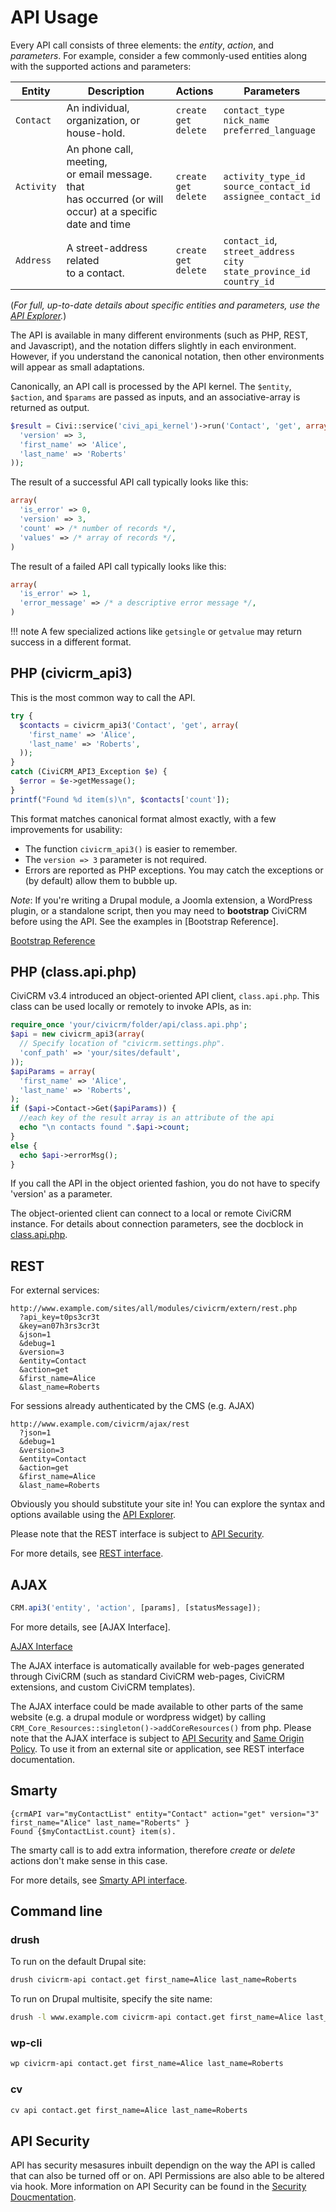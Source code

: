 # API Usage

Every API call consists of three elements: the *entity*, *action*, and
*parameters*.  For example, consider a few commonly-used entities along
with the supported actions and parameters:


| Entity                   | Description              | Actions |  Parameters       |
|--------------------------|--------------------------|---------|-------------------|
| <code>Contact</code>     | An individual, <br /> organization, or <br />house-hold.         |<code>create</code><br/><code>get</code><br/><code>delete</code><br/>| <code>contact\_type</code><br /> <code>nick\_name</code>  <br /><code>preferred\_language</code>       |
| <code>Activity</code>    | An phone call, meeting,<br /> or email message. that <br /> has occurred (or will <br /> occur) at a specific <br /> date and time|<code>create</code><br/><code>get</code><br/><code>delete</code><br/>| <code>activity\_type\_id</code> <br /> <code>source\_contact\_id</code> <br /> <code>assignee\_contact\_id</code>    |
| <code>Address</code>     | A street-address related <br /> to a contact. |<code>create</code><br/><code>get</code><br/><code>delete</code><br/>| <code>contact\_id</code>,  <br /> <code>street\_address</code> <br /> <code>city</code>  <br /> <code>state\_province\_id</code> <br /> <code>country\_id</code>     |

(*For full, up-to-date details about specific entities and parameters, use the
[API Explorer](/api/index.md#api-explorer).*)

The API is available in many different environments (such as PHP, REST, and
Javascript), and the notation differs slightly in each environment.
However, if you understand the canonical notation, then other environments
will appear as small adaptations.

Canonically, an API call is processed by the API kernel.  The `$entity`,
`$action`, and `$params` are passed as inputs, and an associative-array is
returned as output.

```php
$result = Civi::service('civi_api_kernel')->run('Contact', 'get', array(
  'version' => 3,
  'first_name' => 'Alice',
  'last_name' => 'Roberts'
));
```

The result of a successful API call typically looks like this:

```php
array(
  'is_error' => 0,
  'version' => 3,
  'count' => /* number of records */,
  'values' => /* array of records */,
)
```

The result of a failed API call typically looks like this:

```php
array(
  'is_error' => 1,
  'error_message' => /* a descriptive error message */,
)
```

!!! note
    A few specialized actions like `getsingle` or `getvalue` may return success in a different format.


## PHP (civicrm_api3)

This is the most common way to call the API.

```php
try {
  $contacts = civicrm_api3('Contact', 'get', array(
    'first_name' => 'Alice',
    'last_name' => 'Roberts',
  ));
}
catch (CiviCRM_API3_Exception $e) {
  $error = $e->getMessage();
}
printf("Found %d item(s)\n", $contacts['count']);
```

This format matches canonical format almost exactly, with a few improvements
for usability:

-   The function `civicrm_api3()` is easier to remember.
-   The `version => 3` parameter is not required.
-   Errors are reported as PHP exceptions. You may catch the exceptions or
    (by default) allow them to bubble up.

*Note*: If you're writing a Drupal module, a Joomla extension, a WordPress
plugin, or a standalone script, then you may need to **bootstrap** CiviCRM
before using the API.  See the examples in [Bootstrap Reference].

[Bootstrap Reference](/framework/bootstrap.md)

## PHP (class.api.php)

CiviCRM v3.4 introduced an object-oriented API client, `class.api.php`.
This class can be used locally or remotely to invoke APIs, as in:

```php
require_once 'your/civicrm/folder/api/class.api.php';
$api = new civicrm_api3(array(
  // Specify location of "civicrm.settings.php".
  'conf_path' => 'your/sites/default',
));
$apiParams = array(
  'first_name' => 'Alice',
  'last_name' => 'Roberts',
);
if ($api->Contact->Get($apiParams)) {
  //each key of the result array is an attribute of the api
  echo "\n contacts found ".$api->count;
}
else {
  echo $api->errorMsg();
}
```

If you call the API in the object oriented fashion, you do not have to
specify 'version' as a parameter.

The object-oriented client can connect to a local or remote CiviCRM
instance. For details about connection parameters, see the docblock in
[class.api.php](https://github.com/civicrm/civicrm-core/blob/master/api/class.api.php).

## REST

For external services:

```text
http://www.example.com/sites/all/modules/civicrm/extern/rest.php
  ?api_key=t0ps3cr3t
  &key=an07h3rs3cr3t
  &json=1
  &debug=1
  &version=3
  &entity=Contact
  &action=get
  &first_name=Alice
  &last_name=Roberts
```

For sessions already authenticated by the CMS (e.g. AJAX)

```text
http://www.example.com/civicrm/ajax/rest
  ?json=1
  &debug=1
  &version=3
  &entity=Contact
  &action=get
  &first_name=Alice
  &last_name=Roberts
```

Obviously you should substitute your site in! You can explore the syntax
and options available using the [API Explorer](/api/index.md#api-explorer).

Please note that the REST interface is subject to [API Security](/security/permissions.md#api-permissions).

For more details, see [REST interface](/api/interfaces.md#rest). 


## AJAX

```javascript
CRM.api3('entity', 'action', [params], [statusMessage]);
```

For more details, see [AJAX Interface].

[AJAX Interface](/api/interfaces.md#ajax)

The AJAX interface is automatically available for web-pages generated through
CiviCRM (such as standard CiviCRM web-pages, CiviCRM extensions,
and custom CiviCRM templates).

The AJAX interface could be made available to other parts of the same website
(e.g. a drupal module or wordpress widget) by calling
`CRM_Core_Resources::singleton()->addCoreResources()`
from php. Please note that the AJAX interface is subject to
[API Security](/security/permissions.md#api-permissions)
and
[Same Origin Policy](http://en.wikipedia.org/wiki/Same_origin_policy).
To use it from an external site or application, see REST interface documentation.

## Smarty

```smarty
{crmAPI var="myContactList" entity="Contact" action="get" version="3" first_name="Alice" last_name="Roberts" }
Found {$myContactList.count} item(s).
```

The smarty call is to add extra information, therefore *create* or *delete*
actions don't make sense in this case.

For more details, see
[Smarty API interface](/api/interfaces.md#smarty-api-interface).

## Command line

### drush

To run on the default Drupal site:

```bash
drush civicrm-api contact.get first_name=Alice last_name=Roberts
```

To run on Drupal multisite, specify the site name:

```bash
drush -l www.example.com civicrm-api contact.get first_name=Alice last_name=Roberts
```

### wp-cli

```bash
wp civicrm-api contact.get first_name=Alice last_name=Roberts
```

### cv

```bash
cv api contact.get first_name=Alice last_name=Roberts
```

## API Security

API has security mesasures inbuilt dependign on the way the API is called that can also be turned off or on. API Permissions are also able to be altered via hook. More information on API Security can be found in the [Security Doucmentation](/security/permissions.md).
